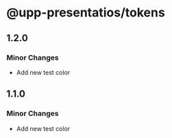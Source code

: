 # @upp-presentatios/tokens

## 1.2.0

### Minor Changes

- Add new test color

## 1.1.0

### Minor Changes

- Add new test color
